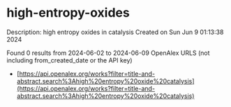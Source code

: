 # high-entropy-oxides
Description: high entropy oxides in catalysis
Created on Sun Jun  9 01:13:38 2024

Found 0 results from 2024-06-02 to 2024-06-09
OpenAlex URLS (not including from_created_date or the API key)
- [https://api.openalex.org/works?filter=title-and-abstract.search%3Ahigh%20entropy%20oxide%20catalysis](https://api.openalex.org/works?filter=title-and-abstract.search%3Ahigh%20entropy%20oxide%20catalysis)

